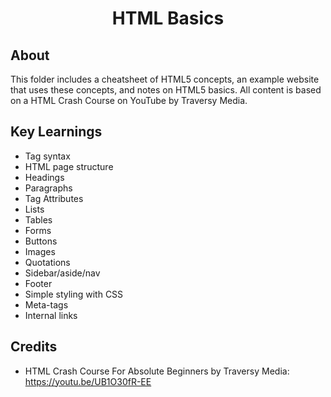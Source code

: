 <h1 align="center">HTML Basics</h1>

<h2>About</h2>
This folder includes a cheatsheet of HTML5 concepts, an example website that uses these concepts, and notes on HTML5 basics. All content is based on a HTML Crash Course on YouTube by Traversy Media.

<h2>Key Learnings</h2>

- Tag syntax
- HTML page structure
- Headings
- Paragraphs
- Tag Attributes
- Lists
- Tables
- Forms
- Buttons
- Images
- Quotations
- Sidebar/aside/nav
- Footer
- Simple styling with CSS
- Meta-tags
- Internal links

<h2>Credits</h2>

- HTML Crash Course For Absolute Beginners by Traversy Media: https://youtu.be/UB1O30fR-EE
